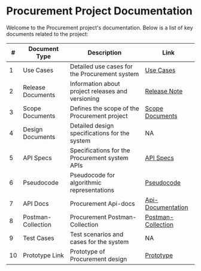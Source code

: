 # Procurement Project Documentation

Welcome to the Procurement project's documentation. Below is a list of key documents related to the project:

| # | Document Type | Description | Link |
|---|---------------|-------------|------|
| 1 | Use Cases | Detailed use cases for the Procurement system | [Use Cases](https://github.com/umranBatuwah/Procurement-Docs/tree/main/use%20cases) |
| 2 | Release Documents | Information about project releases and versioning | [Release Note](https://github.com/umranBatuwah/Procurement-Docs/blob/main/PROCUREMENT%20release%20note.md) |
| 3 | Scope Documents | Defines the scope of the Procurement project | [Scope Documents](https://github.com/umranBatuwah/Procurement-Docs/blob/main/Project%20Scope%20Document.md) |
| 4 | Design Documents | Detailed design specifications for the system | NA |
| 5 | API Specs | Specifications for the Procurement system APIs | [API Specs](https://github.com/umranBatuwah/Procurement-Docs/blob/main/Api-docs/Procurement-Api-Specs.yaml) |
| 6 | Pseudocode | Pseudocode for algorithmic representations | [Pseudocode](https://github.com/umranBatuwah/Procurement-Docs/blob/main/Api-docs/psuedocode.md) |
| 7 | API Docs| Procurement Api-docs | [Api-Documentation](https://github.com/umranBatuwah/Procurement-Docs/blob/main/Api-docs/README.md) |
| 8 | Postman-Collection| Procurement Postman-Collection | [Postman-Collection](https://github.com/umranBatuwah/Procurement-Docs/blob/main/Api-docs/Procurement%20Service%20API.postman_collection.json) |
| 9 | Test Cases | Test scenarios and cases for the system | NA |
|10 | Prototype Link | Prototype of Procurement design | [Prototype](https://www.figma.com/file/DohWi6P6r52YUhMWPS53GL/Proco?type=design&node-id=2%3A9781&mode=design&t=qgk7inHVaDeCRG0Y-1) |

